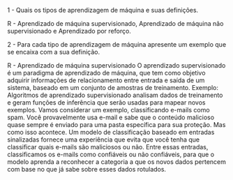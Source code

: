 1 - Quais os tipos de aprendizagem de máquina e suas definições. 

R - Aprendizado de máquina supervisionado, Aprendizado de máquina não supervisionado e Aprendizado por reforço.

2 - Para cada tipo de aprendizagem de máquina apresente um exemplo que se encaixa com a sua definição.

R - Aprendizado de máquina supervisionado O aprendizado supervisionado é um paradigma de aprendizado de máquina, 
que tem como objetivo adquirir informações de relacionamento entre entrada e saída de um sistema, baseado em um conjunto de amostras de treinamento.
Exemplo: Algoritmos de aprendizado supervisionado analisam dados de treinamento e geram funções de inferência que serão usadas para mapear novos exemplos. 
Vamos considerar um exemplo, classificando e-mails como spam. Você provavelmente usa e-mail e sabe que o conteúdo malicioso quase sempre é enviado para uma 
pasta específica para sua proteção. Mas como isso acontece. Um modelo de classificação baseado em entradas sinalizadas fornece uma experiência que evita que 
você tenha que classificar quais e-mails são maliciosos ou não. Entre essas entradas, classificamos os e-mails como confiáveis ou não confiáveis, para que o
modelo aprenda a reconhecer a categoria a que os novos dados pertencem com base no que já sabe sobre esses dados rotulados.


